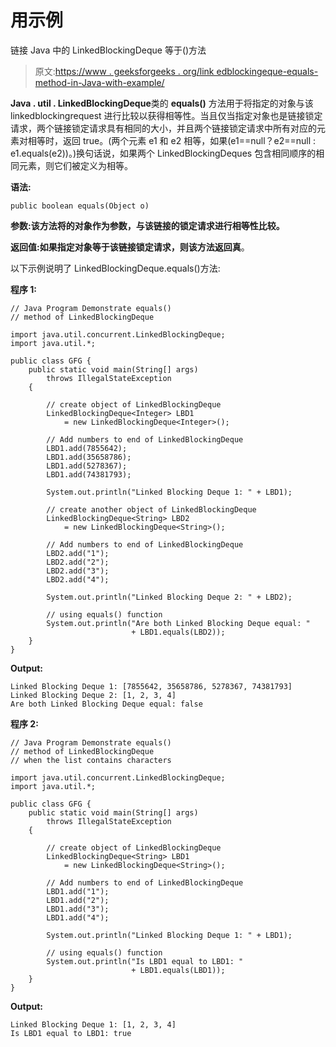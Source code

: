 # 用示例

链接 Java 中的 LinkedBlockingDeque 等于()方法

> 原文:[https://www . geeksforgeeks . org/link edblockingeque-equals-method-in-Java-with-example/](https://www.geeksforgeeks.org/linkedblockingdeque-equals-method-in-java-with-example/)

**Java . util . LinkedBlockingDeque**类的 **equals()** 方法用于将指定的对象与该 linkedblockingrequest 进行比较以获得相等性。当且仅当指定对象也是链接锁定请求，两个链接锁定请求具有相同的大小，并且两个链接锁定请求中所有对应的元素对相等时，返回 true。(两个元素 e1 和 e2 相等，如果(e1==null？e2==null : e1.equals(e2))。)换句话说，如果两个 LinkedBlockingDeques 包含相同顺序的相同元素，则它们被定义为相等。

**语法:**

```
public boolean equals(Object o)
```

**参数:**该方法将的**对象作为参数，与该链接的锁定请求进行相等性比较。**

**返回值:**如果指定对象等于该链接锁定请求，则该方法返回**真**。

以下示例说明了 LinkedBlockingDeque.equals()方法:

**程序 1:**

```
// Java Program Demonstrate equals()
// method of LinkedBlockingDeque

import java.util.concurrent.LinkedBlockingDeque;
import java.util.*;

public class GFG {
    public static void main(String[] args)
        throws IllegalStateException
    {

        // create object of LinkedBlockingDeque
        LinkedBlockingDeque<Integer> LBD1
            = new LinkedBlockingDeque<Integer>();

        // Add numbers to end of LinkedBlockingDeque
        LBD1.add(7855642);
        LBD1.add(35658786);
        LBD1.add(5278367);
        LBD1.add(74381793);

        System.out.println("Linked Blocking Deque 1: " + LBD1);

        // create another object of LinkedBlockingDeque
        LinkedBlockingDeque<String> LBD2
            = new LinkedBlockingDeque<String>();

        // Add numbers to end of LinkedBlockingDeque
        LBD2.add("1");
        LBD2.add("2");
        LBD2.add("3");
        LBD2.add("4");

        System.out.println("Linked Blocking Deque 2: " + LBD2);

        // using equals() function
        System.out.println("Are both Linked Blocking Deque equal: "
                           + LBD1.equals(LBD2));
    }
}
```

**Output:**

```
Linked Blocking Deque 1: [7855642, 35658786, 5278367, 74381793]
Linked Blocking Deque 2: [1, 2, 3, 4]
Are both Linked Blocking Deque equal: false

```

**程序 2:**

```
// Java Program Demonstrate equals()
// method of LinkedBlockingDeque
// when the list contains characters

import java.util.concurrent.LinkedBlockingDeque;
import java.util.*;

public class GFG {
    public static void main(String[] args)
        throws IllegalStateException
    {

        // create object of LinkedBlockingDeque
        LinkedBlockingDeque<String> LBD1
            = new LinkedBlockingDeque<String>();

        // Add numbers to end of LinkedBlockingDeque
        LBD1.add("1");
        LBD1.add("2");
        LBD1.add("3");
        LBD1.add("4");

        System.out.println("Linked Blocking Deque 1: " + LBD1);

        // using equals() function
        System.out.println("Is LBD1 equal to LBD1: "
                           + LBD1.equals(LBD1));
    }
}
```

**Output:**

```
Linked Blocking Deque 1: [1, 2, 3, 4]
Is LBD1 equal to LBD1: true

```